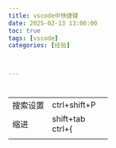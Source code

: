 ```yaml
---
title: vscode中快捷键
date: 2025-02-13 13:00:00
toc: true
tags: [vscode]
categories: [经验]



---
```


#

<!--more-->

|          |                     |      |
| -------- | ------------------- | ---- |
| 搜索设置 | ctrl+shift+P        |      |
| 缩进     | shift+tab<br>ctrl+{ |      |
|          |                     |      |

